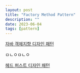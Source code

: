 ```yaml
---
layout: post
title: "Factory Method Pattern"
description: ""
date: 2023-06-04
tags: [pattern]
---
```


<a href="http://www.yes24.com/Product/Goods/12501269">자바 객체지향 디자인 패턴</a>

ㅁㄴㅇㅁㄴㅇ

<a href="http://www.yes24.com/Product/Goods/108192370">헤드 퍼스트 디자인 패턴</a>
